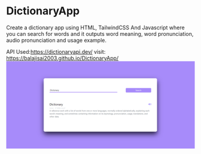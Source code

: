 # DictionaryApp
Create a dictionary app using HTML, TailwindCSS And Javascript where you can search for words and it outputs word meaning, word pronunciation, audio pronunciation and usage example.

API Used:https://dictionaryapi.dev/
visit: https://balajisai2003.github.io/DictionaryApp/
![](Screenshott.png)
